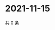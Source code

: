 # 2021-11-15

共 0 条

<!-- BEGIN WEIBO -->
<!-- 最后更新时间 Mon Nov 15 2021 17:12:01 GMT+0800 (China Standard Time) -->

<!-- END WEIBO -->
